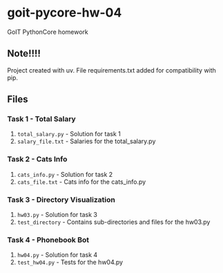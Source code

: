 # goit-pycore-hw-04

GoIT PythonCore homework

## Note!!!!

Project created with uv. File requirements.txt added for compatibility with pip.

## Files

### Task 1 - Total Salary

1. `total_salary.py` - Solution for task 1
2. `salary_file.txt` - Salaries for the total_salary.py

### Task 2 - Cats Info

1. `cats_info.py` - Solution for task 2
2. `cats_file.txt` - Cats info for the cats_info.py

### Task 3 - Directory Visualization

1. `hw03.py` - Solution for task 3
2. `test_directory` - Contains sub-directories and files for the hw03.py

### Task 4 - Phonebook Bot

1. `hw04.py` - Solution for task 4
2. `test_hw04.py` - Tests for the hw04.py

